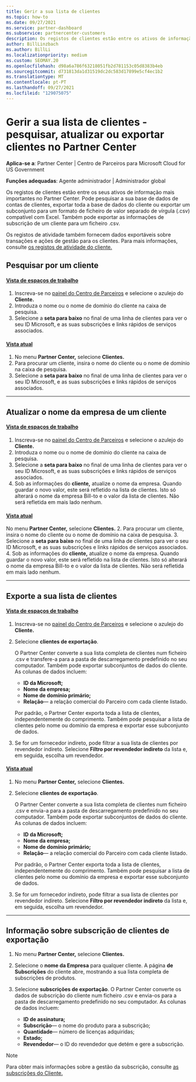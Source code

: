 ```yaml
---
title: Gerir a sua lista de clientes
ms.topic: how-to
ms.date: 09/27/2021
ms.service: partner-dashboard
ms.subservice: partnercenter-customers
description: Os registos de clientes estão entre os ativos de informação mais importantes. Saiba como ver, pesquisar, atualizar, & informações de exportação na sua lista de clientes do Partner Center.
author: BillLinzbach
ms.author: BillLi
ms.localizationpriority: medium
ms.custom: SEOMAY.20
ms.openlocfilehash: d98a6a786f63218051fb2d781153c05d8383b4eb
ms.sourcegitcommit: d731813da1d31519dc2dc583d17899e5cf4ec1b2
ms.translationtype: MT
ms.contentlocale: pt-PT
ms.lasthandoff: 09/27/2021
ms.locfileid: "129075075"
---
```

# <a name="manage-your-customer-list---search-update-or-export-customers-in-partner-center"></a>Gerir a sua lista de clientes - pesquisar, atualizar ou exportar clientes no Partner Center

**Aplica-se a**: Partner Center | Centro de Parceiros para Microsoft Cloud for US Government

**Funções adequadas**: Agente administrador | Administrador global

Os registos de clientes estão entre os seus ativos de informação mais importantes no Partner Center. Pode pesquisar a sua base de dados de contas de clientes, exportar toda a base de dados do cliente ou exportar um subconjunto para um formato de ficheiro de valor separado de vírgula (.csv) compatível com Excel. Também pode exportar as informações de subscrição de um cliente para um ficheiro .csv.

Os registos de atividade também fornecem dados exportáveis sobre transações e ações de gestão para os clientes. Para mais informações, consulte [os registos de atividade do cliente.](activity-logs.md)

## <a name="search-for-a-customer"></a>Pesquisar por um cliente

#### <a name="workspaces-view"></a>[Vista de espaços de trabalho](#tab/workspaces-view)

1. Inscreva-se no [painel do Centro de Parceiros](https://partner.microsoft.com/dashboard) e selecione o azulejo do **Cliente.**
2. Introduza o nome ou o nome de domínio do cliente na caixa de pesquisa.
3. Selecione a **seta para baixo** no final de uma linha de clientes para ver o seu ID Microsoft, e as suas subscrições e links rápidos de serviços associados.

#### <a name="current-view"></a>[Vista atual](#tab/current-view)

1. No menu **Partner Center,** selecione **Clientes.**
2. Para procurar um cliente, insira o nome do cliente ou o nome de domínio na caixa de pesquisa.
3. Selecione a **seta para baixo** no final de uma linha de clientes para ver o seu ID Microsoft, e as suas subscrições e links rápidos de serviços associados.

* * *

## <a name="update-a-customers-company-name"></a>Atualizar o nome da empresa de um cliente

#### <a name="workspaces-view"></a>[Vista de espaços de trabalho](#tab/workspaces-view)

1. Inscreva-se no [painel do Centro de Parceiros](https://partner.microsoft.com/dashboard) e selecione o azulejo do **Cliente.**
2. Introduza o nome ou o nome de domínio do cliente na caixa de pesquisa.
3. Selecione a **seta para baixo** no final de uma linha de clientes para ver o seu ID Microsoft, e as suas subscrições e links rápidos de serviços associados.
4. Sob as informações do **cliente,** atualize o nome da empresa. Quando guardar o novo valor, este será refletido na lista de clientes. Isto só alterará o nome da empresa Bill-to e o valor da lista de clientes. Não será refletida em mais lado nenhum.

#### <a name="current-view"></a>[Vista atual](#tab/current-view)

No menu **Partner Center,** selecione **Clientes.**
2. Para procurar um cliente, insira o nome do cliente ou o nome de domínio na caixa de pesquisa.
3. Selecione a **seta para baixo** no final de uma linha de clientes para ver o seu ID Microsoft, e as suas subscrições e links rápidos de serviços associados.
4. Sob as informações do **cliente,** atualize o nome da empresa. Quando guardar o novo valor, este será refletido na lista de clientes. Isto só alterará o nome da empresa Bill-to e o valor da lista de clientes. Não será refletida em mais lado nenhum.

* * *

## <a name="export-your-customer-list"></a>Exporte a sua lista de clientes

#### <a name="workspaces-view"></a>[Vista de espaços de trabalho](#tab/workspaces-view)

1. Inscreva-se no [painel do Centro de Parceiros](https://partner.microsoft.com/dashboard) e selecione o azulejo do **Cliente.**
2. Selecione **clientes de exportação**.

   O Partner Center converte a sua lista completa de clientes num ficheiro .csv e transfere-a para a pasta de descarregamento predefinido no seu computador. Também pode exportar subconjuntos de dados do cliente. As colunas de dados incluem:

   - **ID da Microsoft;**
   - **Nome da empresa;**
   - **Nome de domínio primário;**
   - **Relação**— a relação comercial do Parceiro com cada cliente listado.

    Por padrão, o Partner Center exporta toda a lista de clientes, independentemente do comprimento. Também pode pesquisar a lista de clientes pelo nome ou domínio da empresa e exportar esse subconjunto de dados.

3. Se for um fornecedor indireto, pode filtrar a sua lista de clientes por revendedor indireto. Selecione **Filtro por revendedor indireto** da lista e, em seguida, escolha um revendedor.

#### <a name="current-view"></a>[Vista atual](#tab/current-view)

1. No menu **Partner Center,** selecione **Clientes.**
2. Selecione **clientes de exportação**.

   O Partner Center converte a sua lista completa de clientes num ficheiro .csv e envia-a para a pasta de descarregamento predefinido no seu computador. Também pode exportar subconjuntos de dados do cliente. As colunas de dados incluem:

   - **ID da Microsoft;**
   - **Nome da empresa;**
   - **Nome de domínio primário;**
   - **Relação**— a relação comercial do Parceiro com cada cliente listado.

    Por padrão, o Partner Center exporta toda a lista de clientes, independentemente do comprimento. Também pode pesquisar a lista de clientes pelo nome ou domínio da empresa e exportar esse subconjunto de dados.

3. Se for um fornecedor indireto, pode filtrar a sua lista de clientes por revendedor indireto. Selecione **Filtro por revendedor indireto** da lista e, em seguida, escolha um revendedor.

* * *

## <a name="export-customer-subscription-information"></a>Informação sobre subscrição de clientes de exportação

1. No menu **Partner Center,** selecione **Clientes.**

2. Selecione o **nome da Empresa** para qualquer cliente. A página **de Subscrições** do cliente abre, mostrando a sua lista completa de subscrições de produtos.

3. Selecione **subscrições de exportação**. O Partner Center converte os dados de subscrição do cliente num ficheiro .csv e envia-os para a pasta de descarregamento predefinido no seu computador. As colunas de dados incluem:
   - **ID de assinatura;**
   - **Subscrição**— o nome do produto para a subscrição;
   - **Quantidade**— número de licenças adquiridas;
   - **Estado;**
   - **Revendedor**— o ID do revendedor que detém e gere a subscrição.

> [!NOTE]  
> Para obter mais informações sobre a gestão da subscrição, consulte [as subscrições do Cliente.](customer-subscriptions.md)
